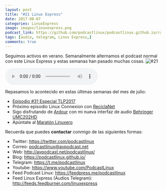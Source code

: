 ```yaml
---
layout: post
title: "#21 Linux Express"
date: 2017-08-07
categories: LinuxExpress
image: images/linuxexpress.png
podcast_link: https://github.com/podcastlinux/podcastlinux.github.io/raw/master/Linux-Express/%2321%20Podcast%20Linux%20Express.mp3
tags: [audio, telegram, Linux Express,]
comments: true
---
```


Seguimos activos en verano. Semanalmente alternamos el podcast normal con este Linux Express y estas semanas han pasado muchas cosas. 
![#21](https://podcastlinux.github.io/images/21LinuxExpress.png)

<audio controls>
  <source src="https://github.com/podcastlinux/podcastlinux.github.io/raw/master/Linux-Express/%2321%20Podcast%20Linux%20Express.mp3" type="audio/mpeg">
</audio>

Repasamos lo acontecido en estas últimas semanas del mes de julio:

+ [Episodio #31 Especial TLP2017](https://avpodcast.net/podcastlinux/tlp2017/)
+ Próximo episodio Linux Connexion con [ReciclaNet](http://www.reciclanet.org/)
+ Sigo disfrutando de [Ardour](https://ardour.org/) con mi nueva interfaz de audio [Behringer UMC202HD](https://www.music-group.com/Categories/Behringer/Computer-Audio/Audio-Interfaces/UMC202HD/p/P0BJZ)
+ Apúntate al [Maratón Linuxero](https://t.me/maratonlinuxero)


Recuerda que puedes **contactar** conmigo de las siguientes formas:

+ Twitter: <https://twitter.com/podcastlinux>
+ Correo: <podcastlinux@avpodcast.net>
+ Web: <http://avpodcast.net/podcastlinux/>
+ Blog: <https://podcastlinux.github.io/>
+ Telegram: <https://t.me/podcastlinux>
+ Youtube: <https://www.youtube.com/PodcastLinux>
+ Feed Podcast Linux: <https://feedpress.me/podcastlinux>
+ Feed Linux Express (Audios Telegram): <http://feeds.feedburner.com/linuxexpress>
